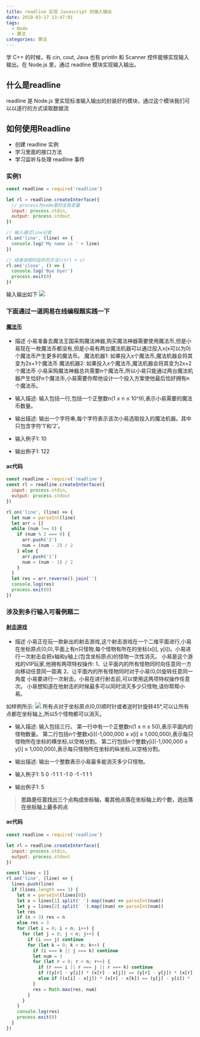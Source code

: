 ```yaml
---
title: readline 实现 Javascript 的输入输出
date: 2018-03-17 13:47:01
tags: 
  - Node
  - 算法
categories: 算法
---
```


学 C++ 的时候，有 cin, cout, Java 也有 println 和 Scanner 控件能够实现输入输出。在 Node.js 里，通过 readline 模块实现输入输出。

## 什么是readline
readline 是 Node.js 里实现标准输入输出的封装好的模块，通过这个模块我们可以以逐行的方式读取数据流

## 如何使用Readline
- 创建 readline 实例
- 学习里面的接口方法
- 学习监听与处理 readline 事件
<!--more-->

### 实例1
```javascript
const readline = require('readline')

let rl = readline.createInterface({
  // process为node里的全局变量
  input: process.stdin,
  output: process.stdout
})

// 输入通过line记录
rl.on('line', (line) => {
  console.log('My name is ' + line)
})

// 结束进程时监听的方法(ctrl + c)
rl.on('close', () => {
  console.log('Bye bye!')
  process.exit(0)
})
```
输入输出如下
![](https://i.loli.net/2018/11/19/5bf28a1534301.png)

### 下面通过一道网易在线编程题实践一下

#### [魔法币](https://www.nowcoder.com/test/question/32c71b52db52424c89a565e4134bfe4e?pid=6910869&tid=14179440)
- 描述
  小易准备去魔法王国采购魔法神器,购买魔法神器需要使用魔法币,但是小易现在一枚魔法币都没有,但是小易有两台魔法机器可以通过投入x(x可以为0)个魔法币产生更多的魔法币。
  魔法机器1: 如果投入x个魔法币,魔法机器会将其变为2x+1个魔法币
  魔法机器2: 如果投入x个魔法币,魔法机器会将其变为2x+2个魔法币
  小易采购魔法神器总共需要n个魔法币,所以小易只能通过两台魔法机器产生恰好n个魔法币,小易需要你帮他设计一个投入方案使他最后恰好拥有n个魔法币。

- 输入描述:
输入包括一行,包括一个正整数n(1 ≤ n ≤ 10^9),表示小易需要的魔法币数量。

- 输出描述:
输出一个字符串,每个字符表示该次小易选取投入的魔法机器。其中只包含字符'1'和'2'。

- 输入例子1:
10

- 输出例子1:
122

#### ac代码
```javascript
const readline = require('readline')
const rl = readline.createInterface({
  input: process.stdin,
  output: process.stdout
})

rl.on('line', (line) => {
  let num = parseInt(line)
  let arr = []
  while (num !== 0) {
    if (num % 2 === 0) {
      arr.push('2')
      num = (num - 2) / 2
    } else {
      arr.push('1')
      num = (num - 1) / 2
    }
  }
  let res = arr.reverse().join('')
  console.log(res)
  process.exit(0)
})

```

### 涉及到多行输入可看例题二

#### [射击游戏](https://www.nowcoder.com/question/next?pid=6910869&qid=126948&tid=14179440)
- 描述
小易正在玩一款新出的射击游戏,这个射击游戏在一个二维平面进行,小易在坐标原点(0,0),平面上有n只怪物,每个怪物有所在的坐标(x[i], y[i])。小易进行一次射击会把x轴和y轴上(包含坐标原点)的怪物一次性消灭。
小易是这个游戏的VIP玩家,他拥有两项特权操作:
1、让平面内的所有怪物同时向任意同一方向移动任意同一距离
2、让平面内的所有怪物同时对于小易(0,0)旋转任意同一角度
小易要进行一次射击。小易在进行射击前,可以使用这两项特权操作任意次。
小易想知道在他射击的时候最多可以同时消灭多少只怪物,请你帮帮小易。 

如样例所示: 
![](https://i.loli.net/2018/11/19/5bf28b130261c.png)
所有点对于坐标原点(0,0)顺时针或者逆时针旋转45°,可以让所有点都在坐标轴上,所以5个怪物都可以消灭。 

- 输入描述:
输入包括三行。
第一行中有一个正整数n(1 ≤ n ≤ 50),表示平面内的怪物数量。
第二行包括n个整数x[i](-1,000,000 ≤ x[i] ≤ 1,000,000),表示每只怪物所在坐标的横坐标,以空格分割。
第二行包括n个整数y[i](-1,000,000 ≤ y[i] ≤ 1,000,000),表示每只怪物所在坐标的纵坐标,以空格分割。

- 输出描述:
输出一个整数表示小易最多能消灭多少只怪物。

- 输入例子1:
5
0 -1 1 1 -1
0 -1 -1 1 1

- 输出例子1:
5

>**思路是任意找出三个点构成坐标轴，看其他点落在坐标轴上的个数，选出落在坐标轴上最多的点**

#### ac代码
```javascript
const readline = require('readline')

let rl = readline.createInterface({
  input: process.stdin,
  output: process.stdout
})

const lines = []
rl.on('line', (line) => {
  lines.push(line)
  if (lines.length === 3) {
    let n = parseInt(lines[0])
    let x = lines[1].split(' ').map((num) => parseInt(num))
    let y = lines[2].split(' ').map((num) => parseInt(num))
    let res
    if (n < 3) res = n
    else res = 3
    for (let i = 0; i < n; i++) {
      for (let j = 0; j < n; j++) {
        if (i === j) continue
        for (let k = 0; k < n; k++) {
          if (i === k || j === k) continue
          let num = 3
          for (let r = 0; r < n; r++) {
            if (r === i || r === j || r === k) continue
            if ((y[r] - y[i]) * (x[r] - x[j]) == (y[r] - y[j]) * (x[r] - x[i])) num++
            else if ((x[i] - x[j]) * (x[r] - x[k]) == (y[j] - y[i]) * (y[r] - y[k])) num++
          }
          res = Math.max(res, num)
        }
      }
    }
    console.log(res)
    process.exit(0)
  }
})
```